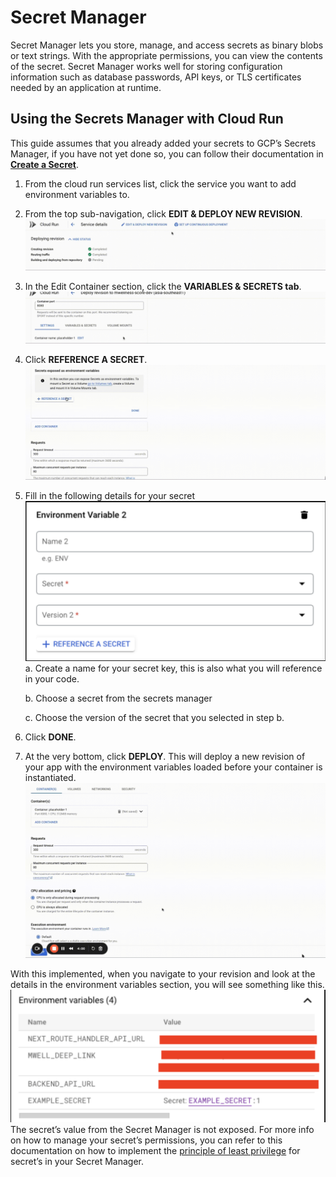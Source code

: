 # Secret Manager

Secret Manager lets you store, manage, and access secrets as binary blobs or text strings. With the appropriate permissions, you can view the contents of the secret. Secret Manager works well for storing configuration information such as database passwords, API keys, or TLS certificates needed by an application at runtime.

## Using the Secrets Manager with Cloud Run

This guide assumes that you already added your secrets to GCP’s Secrets Manager, if you have not yet done so, you can follow their documentation in [**Create a Secret**](https://cloud.google.com/secret-manager/docs/creating-and-accessing-secrets#create).

1. From the cloud run services list, click the service you want to add environment variables to.
2. From the top sub-navigation, click **EDIT & DEPLOY NEW REVISION**.
    ![Edit and Deploy](../assets/gcp_sercret_manager/secret_manager_01.gif)
3. In the Edit Container section, click the **VARIABLES & SECRETS tab**.
    ![Variables and Secrets](../assets/gcp_sercret_manager/secret_manager_02.gif)
4. Click **REFERENCE A SECRET**.
    ![Reference a Secret](../assets/gcp_sercret_manager/secret_manager_03.gif)
5. Fill in the following details for your secret
    ![Add Secret](../assets/gcp_sercret_manager/secret_add.png)
    a. Create a name for your secret key, this is also what you will reference in your code.
    
    b. Choose a secret from the secrets manager

    c. Choose the version of the secret that you selected in step b.
6. Click **DONE**.
7. At the very bottom, click **DEPLOY**. This will deploy a new revision of your app with the environment variables loaded before your container is instantiated.
    ![Deploy](../assets/gcp_sercret_manager/secret_manager_04.gif)

With this implemented, when you navigate to your revision and look at the details in the environment variables section, you will see something like this.
![Secret Env](../assets/gcp_sercret_manager/secret_env_variables.png)
The secret’s value from the Secret Manager is not exposed. For more info on how to manage your secret’s permissions, you can refer to this documentation on how to implement the [principle of least privilege](https://cloud.google.com/secret-manager/docs/access-control#least-privilege) for secret’s in your Secret Manager.